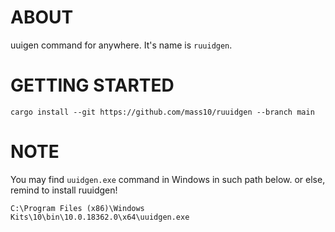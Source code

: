 # ABOUT

uuigen command for anywhere. It's name is `ruuidgen`.

# GETTING STARTED

```COMMAND
cargo install --git https://github.com/mass10/ruuidgen --branch main
```

# NOTE

You may find `uuidgen.exe` command in Windows in such path below. or else, remind to install ruuidgen!

```
C:\Program Files (x86)\Windows Kits\10\bin\10.0.18362.0\x64\uuidgen.exe
```
